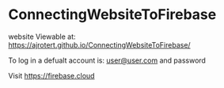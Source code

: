 # ConnectingWebsiteToFirebase
website
Viewable at: https://ajrotert.github.io/ConnectingWebsiteToFirebase/

To log in a defualt account is: user@user.com and password

Visit https://firebase.cloud

